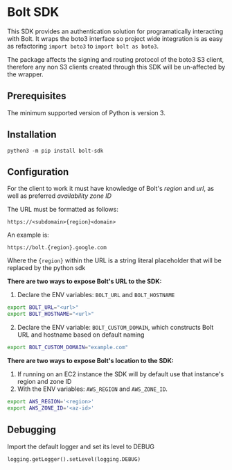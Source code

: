 # Bolt SDK

This SDK provides an authentication solution for programatically interacting with Bolt. It wraps the boto3 interface so project wide integration is as easy as refactoring `import boto3` to `import bolt as boto3`.

The package affects the signing and routing protocol of the boto3 S3 client, therefore any non S3 clients created through this SDK will be un-affected by the wrapper.

## Prerequisites

The minimum supported version of Python is version 3.

## Installation

`python3 -m pip install bolt-sdk`

## Configuration

For the client to work it must have knowledge of Bolt's *region* and *url*, as well as preferred *availability zone ID*

The URL must be formatted as follows:

`https://<subdomain>{region}<domain>`

An example is:

`https://bolt.{region}.google.com`

Where the `{region}` within the URL is a string literal placeholder that will be replaced by the python sdk

**There are two  ways to expose Bolt's URL to the SDK:**

1. Declare the ENV variables: `BOLT_URL` and `BOLT_HOSTNAME`

```bash
export BOLT_URL="<url>"
export BOLT_HOSTNAME="<url>"
```
2. Declare the ENV variable: `BOLT_CUSTOM_DOMAIN`, which constructs Bolt URL and hostname based on default naming
```bash
export BOLT_CUSTOM_DOMAIN="example.com"
```
**There are two ways to expose Bolt's location to the SDK:**

1. If running on an EC2 instance the SDK will by default use that instance's region and zone ID
2. With the ENV variables: `AWS_REGION` and `AWS_ZONE_ID`.
```bash
export AWS_REGION='<region>'
export AWS_ZONE_ID='<az-id>'
```

## Debugging

Import the default logger and set its level to DEBUG

`logging.getLogger().setLevel(logging.DEBUG)`
